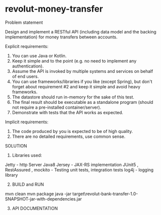 # revolut-money-transfer

Problem statement

Design and implement a RESTful API (including data model and the backing implementation) for
money transfers between accounts.

Explicit requirements:

1. You can use Java or Kotlin.
2. Keep it simple and to the point (e.g. no need to implement any authentication).
3. Assume the API is invoked by multiple systems and services on behalf of end users.
4. You can use frameworks/libraries if you like (except Spring), but don't forget about
requirement #2 and keep it simple and avoid heavy frameworks.
5. The datastore should run in-memory for the sake of this test.
6. The final result should be executable as a standalone program (should not require a
pre-installed container/server).
7. Demonstrate with tests that the API works as expected.

Implicit requirements:
1. The code produced by you is expected to be of high quality.
2. There are no detailed requirements, use common sense.

SOLUTION

1. Libraries used:

Jetty - http Server
Java8
Jersey - JAX-RS implementation
JUnit5 , RestAssured , mockito - Testing unit tests, integration tests
log4j - logging library

2. BUILD and RUN

mvn clean
mvn package
java -jar target\revolut-bank-transfer-1.0-SNAPSHOT-jar-with-dependencies.jar

3. API DOCUMENTATION


